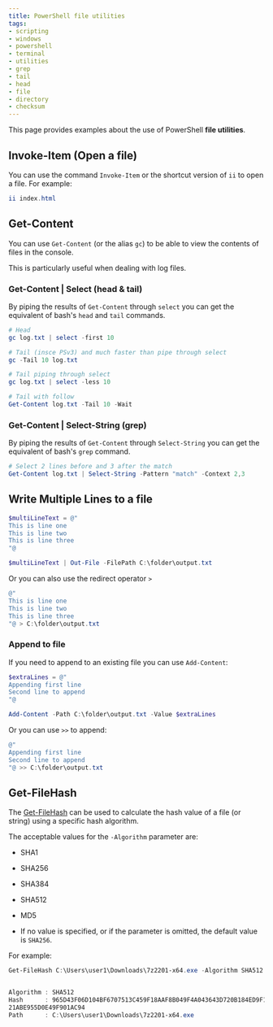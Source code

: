 ```yaml
---
title: PowerShell file utilities
tags:
- scripting
- windows
- powershell
- terminal
- utilities
- grep
- tail
- head
- file
- directory
- checksum
---
```


This page provides examples about the use of PowerShell **file utilities**.
<!--more-->

## Invoke-Item (Open a file)

You can use the command `Invoke-Item` or the shortcut version of `ii` to open a file. For example:
```powershell
ii index.html
```

## Get-Content

You can use `Get-Content` (or the alias `gc`) to be able to view the contents of files in the console.

This is particularly useful when dealing with log files.

### Get-Content | Select (head & tail)

By piping the results of `Get-Content` through `select` you can get the equivalent of bash's `head` and `tail` commands.
```powershell
# Head
gc log.txt | select -first 10

# Tail (insce PSv3) and much faster than pipe through select
gc -Tail 10 log.txt

# Tail piping through select
gc log.txt | select -less 10

# Tail with follow
Get-Content log.txt -Tail 10 -Wait
```

### Get-Content | Select-String (grep)

By piping the results of `Get-Content` through `Select-String` you can get the equivalent of bash's `grep` command.
```powershell
# Select 2 lines before and 3 after the match
Get-Content log.txt | Select-String -Pattern "match" -Context 2,3
```

## Write Multiple Lines to a file

```powershell
$multiLineText = @"
This is line one
This is line two
This is line three
"@

$multiLineText | Out-File -FilePath C:\folder\output.txt
```

Or you can also use the redirect operator `>`
```powershell
@"
This is line one
This is line two
This is line three
"@ > C:\folder\output.txt
```

### Append to file

If you need to append to an existing file you can use `Add-Content`:
```powershell
$extraLines = @"
Appending first line
Second line to append
"@

Add-Content -Path C:\folder\output.txt -Value $extraLines
```

Or you can use `>>` to append:
```powershell
@"
Appending first line
Second line to append
"@ >> C:\folder\output.txt
```

## Get-FileHash

The [Get-FileHash](https://learn.microsoft.com/en-us/powershell/module/microsoft.powershell.utility/get-filehash) can be used
to calculate the hash value of a file (or string) using a specific hash algorithm.

The acceptable values for the `-Algorithm` parameter are:
* SHA1
* SHA256
* SHA384
* SHA512
* MD5

* If no value is specified, or if the parameter is omitted, the default value is `SHA256`.

For example:
```powershell
Get-FileHash C:\Users\user1\Downloads\7z2201-x64.exe -Algorithm SHA512 | Format-List


Algorithm : SHA512
Hash      : 965D43F06D104BF6707513C459F18AAF8B049F4A043643D720B184ED9F1BB6C929309C51C3991D5AAFF7B9D87031A7248EE32748965
21ABE955D0E49F901AC94
Path      : C:\Users\user1\Downloads\7z2201-x64.exe
```
